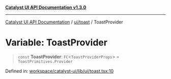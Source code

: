 [**Catalyst UI API Documentation v1.3.0**](../../../README.md)

---

[Catalyst UI API Documentation](../../../README.md) / [ui/toast](../README.md) / ToastProvider

# Variable: ToastProvider

> `const` **ToastProvider**: `FC`\<`ToastProviderProps`\> = `ToastPrimitives.Provider`

Defined in: [workspace/catalyst-ui/lib/ui/toast.tsx:10](https://github.com/TheBranchDriftCatalyst/catalyst-ui/blob/main/lib/ui/toast.tsx#L10)
